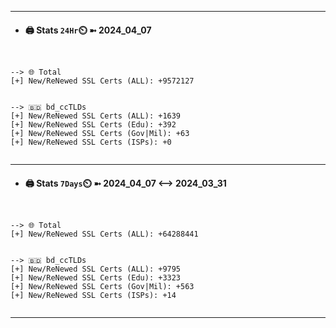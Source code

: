 

---
- #### 🖨️ **Stats** `24Hr`⏲️ ➼ 2024_04_07
```console


--> 🌐 Total
[+] New/ReNewed SSL Certs (ALL): +9572127


--> 🇧🇩 bd_ccTLDs
[+] New/ReNewed SSL Certs (ALL): +1639
[+] New/ReNewed SSL Certs (Edu): +392
[+] New/ReNewed SSL Certs (Gov|Mil): +63
[+] New/ReNewed SSL Certs (ISPs): +0


```

---
- #### 🖨️ **Stats** `7Days`⏲️ ➼ 2024_04_07 <--> 2024_03_31
```console


--> 🌐 Total
[+] New/ReNewed SSL Certs (ALL): +64288441


--> 🇧🇩 bd_ccTLDs
[+] New/ReNewed SSL Certs (ALL): +9795
[+] New/ReNewed SSL Certs (Edu): +3323
[+] New/ReNewed SSL Certs (Gov|Mil): +563
[+] New/ReNewed SSL Certs (ISPs): +14


```

---

